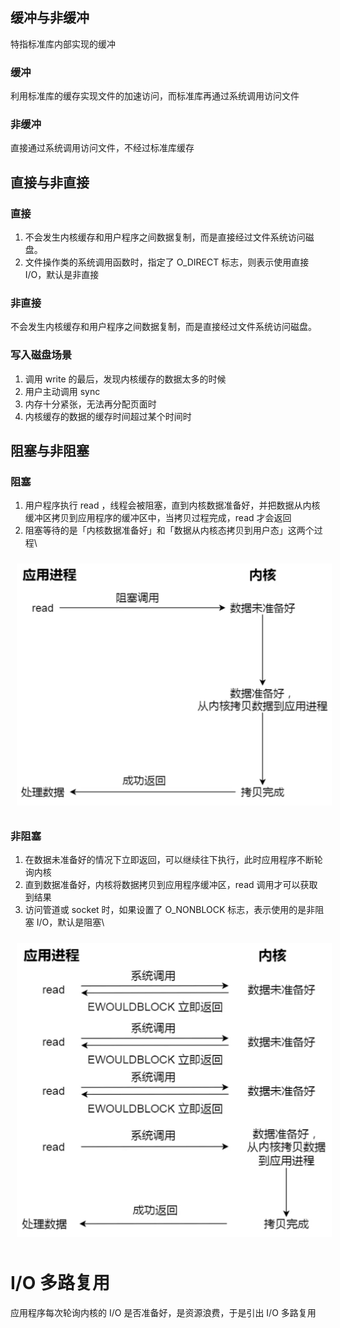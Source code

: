 ## 缓冲与非缓冲
特指标准库内部实现的缓冲
### 缓冲
利用标准库的缓存实现文件的加速访问，而标准库再通过系统调用访问文件
### 非缓冲
直接通过系统调用访问文件，不经过标准库缓存
## 直接与非直接
### 直接
1. 不会发生内核缓存和用户程序之间数据复制，而是直接经过文件系统访问磁盘。
2. 文件操作类的系统调用函数时，指定了 O_DIRECT 标志，则表示使用直接 I/O，默认是非直接
### 非直接
不会发生内核缓存和用户程序之间数据复制，而是直接经过文件系统访问磁盘。
### 写入磁盘场景
1. 调用 write 的最后，发现内核缓存的数据太多的时候
2. 用户主动调用 sync
3. 内存十分紧张，无法再分配页面时
4. 内核缓存的数据的缓存时间超过某个时间时
## 阻塞与非阻塞
### 阻塞
1. 用户程序执行 read ，线程会被阻塞，直到内核数据准备好，并把数据从内核缓冲区拷贝到应用程序的缓冲区中，当拷贝过程完成，read 才会返回
2. 阻塞等待的是「内核数据准备好」和「数据从内核态拷贝到用户态」这两个过程\
<img src="../../pic/Linux/File/read_block.png" style="width:600px;padding:10px;"/>

### 非阻塞
1. 在数据未准备好的情况下立即返回，可以继续往下执行，此时应用程序不断轮询内核
2. 直到数据准备好，内核将数据拷贝到应用程序缓冲区，read 调用才可以获取到结果
3. 访问管道或 socket 时，如果设置了 O_NONBLOCK 标志，表示使用的是非阻塞 I/O，默认是阻塞\
<img src="../../pic/Linux/File/read_non_block.png" style="width:600px;padding:10px;"/>

# I/O 多路复用
应用程序每次轮询内核的 I/O 是否准备好，是资源浪费，于是引出 I/O 多路复用
